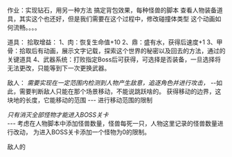 



作业：实现钻石，用另一种方法 
搞定背包效果，每种怪兽的脚本
查看人物装备道具，其实这个也还好，但是我们需要在这个过程中，修改碰撞体类型
这个动画如何流畅。。。。


道具：
拾取增益：
1、肉：恢复生命值+10
2、鼎：盛有水，获得后速度+1
3、甲骨：拾取后有动画，展示文字记载，探索这个世界的秘密以及回去的方法，通过的关键道具 
4、武器系统：打败指定Boss后可获得，可选择是否装备，一旦选择将无法更改，只能等到下一次更换武器。


敌人：
*需要实现在一定范围内检测到人物产生敌意，追逐角色并进行攻击，*
--如此，需要判断敌人只能在那个场景移动，不能说跳跃啥的。
获得移动的边界，这块地的长度，它能移动的范围   --- 进行移动范围的限制

*只有消灭全部怪物才能进入BOSS关卡*   
--- 考虑在人物脚本中添加怪兽数量，怪兽每死一只，人物这里记录的怪兽数量进行改动，
为进入BOSS关卡添加一个怪物为0的限制。

敌人的